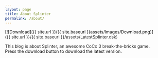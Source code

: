 ```yaml
---
layout: page
title: About Splinter
permalink: /about/
---
```

[![Download]({{ site.url }}/{{ site.baseurl }}assets/Images/Download.png)]({{ site.url }}/{{ site.baseurl }}/assets/LatestSplinter.dsk)

This blog is about Splinter, an awesome CoCo 3 break-the-bricks game. Press the download button to download the latest version.
